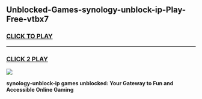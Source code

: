 
## Unblocked-Games-synology-unblock-ip-Play-Free-vtbx7
<h3>
<a href="https://premium76.site?title=synology-unblock-ip&ref=20M">CLICK TO PLAY</a></h3>
<hr>

<h3>
<a href="https://premium76.site?title=synology-unblock-ip&ref=20M">CLICK 2 PLAY</a>
  
</h3>

<a href="https://premium76.site?title=synology-unblock-ip&ref=19M"><img src="https://clearcache.store/games.png"></a>


**synology-unblock-ip games unblocked: Your Gateway to Fun and Accessible Online Gaming**
